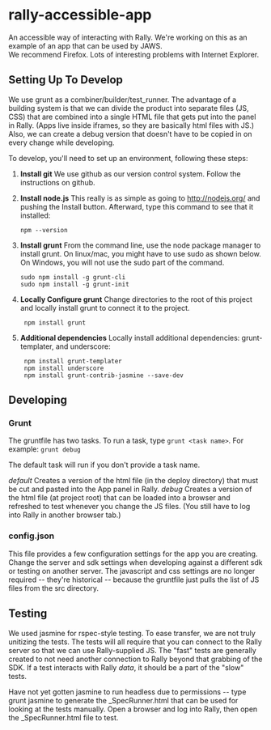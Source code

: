 # rally-accessible-app #

An accessible way of interacting with Rally.  We're working on this as an example of an app that can be used by JAWS.  
We recommend Firefox.  Lots of interesting problems with Internet Explorer.

## Setting Up To Develop ##

We use grunt as a combiner/builder/test_runner.  The advantage of a building system is that we can divide the 
product into 
separate files (JS, CSS) that are combined into a single HTML file that gets put into the panel in Rally.
(Apps live inside iframes, so they are basically html files with JS.)  Also, we can create a debug version that 
doesn't have to be copied in on every change while developing.

To develop, you'll need to set up an environment, following these steps:

1.  **Install git**  We use github as our version control system.  Follow the instructions on github.

2.  **Install node.js**  This really is as simple as going to http://nodejs.org/ and pushing the Install button.  Afterward, type 
this command to see that it installed:

        npm --version

3.  **Install grunt**
From the command line, use the node package manager to install grunt.  On linux/mac, you might have to use 
sudo as shown below. On Windows, you will not use the sudo part of the command.

        sudo npm install -g grunt-cli
        sudo npm install -g grunt-init

4. **Locally Configure grunt**  Change directories to the root of this project and locally install grunt to connect it to the project.
    
        npm install grunt

5. **Additional dependencies**  Locally install additional dependencies: grunt-templater, and underscore:

        npm install grunt-templater
        npm install underscore
        npm install grunt-contrib-jasmine --save-dev

## Developing ##

### Grunt ###
The gruntfile has two tasks.  To run a task, type `grunt <task name>`.  For example:
`grunt debug`

The default task will run if you don't provide a task name.

*default* Creates a version of the html file (in the deploy directory) that must be cut and pasted into the App panel in Rally.
*debug* Creates a version of the html file (at project root) that can be loaded into a browser and refreshed to test whenever you change the JS files.  (You still have to log into Rally in another browser tab.)

### config.json ###
This file provides a few configuration settings for the app you are creating.  Change the server and sdk settings when developing against a different sdk or testing on another server.  The javascript and css settings are no longer required -- they're historical -- because the gruntfile just pulls the list of JS files from the src directory.

## Testing ##
We used jasmine for rspec-style testing.  To ease transfer, we are not truly unitizing the tests.  The tests will all require 
that you can connect to the Rally server so that we can use Rally-supplied JS.  The "fast" tests are generally created to not
need another connection to Rally beyond that grabbing of the SDK.  If a test interacts with Rally _data_, it should be a part of
the "slow" tests.

Have not yet gotten jasmine to run headless due to permissions -- type grunt jasmine to generate the _SpecRunner.html that can be
used for looking at the tests manually.  Open a browser and log into Rally, then open the _SpecRunner.html file to test.  



